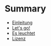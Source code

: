 # Summary

* [Einleitung](README.md)
* [Let's go!](letsgo.md)
* [Es leuchtet](es_leuchtet.md)
* [Lizenz](copyright.md)

